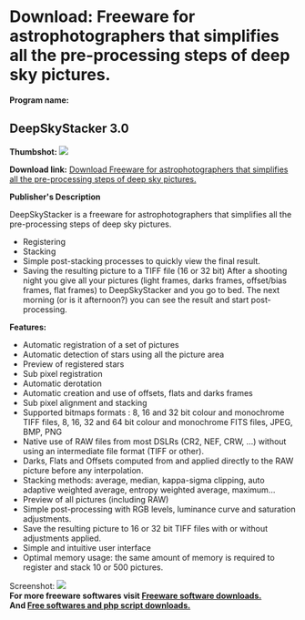 # Download: Freeware for astrophotographers that simplifies all the pre-processing steps of deep sky pictures.

**Program name:**

## DeepSkyStacker 3.0

  
**Thumbshot:** ![](http://www.freewarefiles.com/screenshot/deepskystacker_md.gif)   
  
**Download link:** [Download Freeware for astrophotographers that simplifies all the pre-processing steps of deep sky pictures.](http://freesoftwares.boysofts.com/DeepSkyStacker_program_24268.html)  
  


**Publisher's Description**  
  


DeepSkyStacker is a freeware for astrophotographers that simplifies all the pre-processing steps of deep sky pictures. 

  * Registering 
  * Stacking 
  * Simple post-stacking processes to quickly view the final result. 
  * Saving the resulting picture to a TIFF file (16 or 32 bit) 
After a shooting night you give all your pictures (light frames, darks frames, offset/bias frames, flat frames) to DeepSkyStacker and you go to bed. The next morning (or is it afternoon?) you can see the result and start post-processing. 

**Features:**

  * Automatic registration of a set of pictures 
  * Automatic detection of stars using all the picture area 
  * Preview of registered stars 
  * Sub pixel registration 
  * Automatic derotation 
  * Automatic creation and use of offsets, flats and darks frames 
  * Sub pixel alignment and stacking 
  * Supported bitmaps formats : 8, 16 and 32 bit colour and monochrome TIFF files, 8, 16, 32 and 64 bit colour and monochrome FITS files, JPEG, BMP, PNG 
  * Native use of RAW files from most DSLRs (CR2, NEF, CRW, ...) without using an intermediate file format (TIFF or other). 
  * Darks, Flats and Offsets computed from and applied directly to the RAW picture before any interpolation. 
  * Stacking methods: average, median, kappa-sigma clipping, auto adaptive weighted average, entropy weighted average, maximum... 
  * Preview of all pictures (including RAW) 
  * Simple post-processing with RGB levels, luminance curve and saturation adjustments. 
  * Save the resulting picture to 16 or 32 bit TIFF files with or without adjustments applied. 
  * Simple and intuitive user interface 
  * Optimal memory usage: the same amount of memory is required to register and stack 10 or 500 pictures. 

  
  
Screenshot: ![](http://www.freewarefiles.com/screenshot/deepskystacker.gif)   
**For more freeware softwares visit [Freeware software downloads.](http://freesoftwares.boysofts.com/)**   
**And [Free softwares and php script downloads.](http://www.boysofts.com/)**

